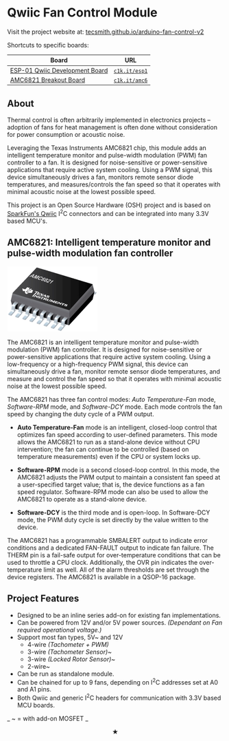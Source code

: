 Qwiic Fan Control Module
========================

Visit the project website at: [tecsmith.github.io/arduino-fan-control-v2](https://tecsmith.github.io/arduino-fan-control-v2/)

Shortcuts to specific boards:

| Board | URL |
|---|---|
| [ESP-01 Qwiic Development Board](https://tecsmith.github.io/arduino-fan-control-v2/esp-01-qwiic-devbrd.html) | [`c1k.it/esp1`](http://c1k.it/esp1) |
| [AMC6821 Breakout Board](https://tecsmith.github.io/arduino-fan-control-v2/amc6821-breakout.html) |  [`c1k.it/amc6`](http://c1k.it/amc6) |

About
-----

Thermal control is often arbitrarily implemented in electronics projects – adoption of fans for heat management is often done without consideration for power consumption or acoustic noise.

Leveraging the Texas Instruments AMC6821 chip, this module adds an intelligent temperature monitor and pulse-width modulation (PWM) fan controller to a fan. It is designed for noise-sensitive or power-sensitive applications that require active system cooling. Using a PWM signal, this device simultaneously drives a fan, monitors remote sensor diode temperatures, and measures/controls the fan speed so that it operates with minimal acoustic noise at the lowest possible speed.

This project is an Open Source Hardware (OSH) project and is based on [SparkFun's Qwiic](https://www.sparkfun.com/qwiic) I<sup>2</sup>C connectors and can be integrated into many 3.3V based MCU's.


AMC6821: Intelligent temperature monitor and pulse-width modulation fan controller
-------------------------------------------------------------------------------

![AMC6821](docs/img/amc6821.png)

The AMC6821 is an intelligent temperature monitor and pulse-width modulation (PWM) fan controller. It is designed for noise-sensitive or power-sensitive applications that require active system cooling. Using a low-frequency or a high-frequency PWM signal, this device can simultaneously drive a fan, monitor remote sensor diode temperatures, and measure and control the fan speed so that it operates with minimal acoustic noise at the lowest possible speed.

The AMC6821 has three fan control modes: *Auto Temperature-Fan* mode, *Software-RPM* mode, and *Software-DCY* mode. Each mode controls the fan speed by changing the duty cycle of a PWM output.

- **Auto Temperature-Fan** mode is an intelligent, closed-loop control that optimizes fan speed according to user-defined parameters. This mode allows the AMC6821 to run as a stand-alone device without CPU intervention; the fan can continue to be controlled (based on temperature measurements) even if the CPU or system locks up.

- **Software-RPM** mode is a second closed-loop control. In this mode, the AMC6821 adjusts the PWM output to maintain a consistent fan speed at a user-specified target value; that is, the device functions as a fan speed regulator. Software-RPM mode can also be used to allow the AMC6821 to operate as a stand-alone device.

- **Software-DCY** is the third mode and is open-loop. In Software-DCY mode, the PWM duty cycle is set directly by the value written to the device.

The AMC6821 has a programmable SMBALERT output to indicate error conditions and a dedicated FAN-FAULT output to indicate fan failure. The THERM pin is a fail-safe output for over-temperature conditions that can be used to throttle a CPU clock. Additionally, the OVR pin indicates the over-temperature limit as well. All of the alarm thresholds are set through the device registers. The AMC6821 is available in a QSOP-16 package.


Project Features
----------------

- Designed to be an inline series add-on for existing fan implementations.
- Can be powered from 12V and/or 5V power sources. _(Dependant on Fan required operational voltage.)_
- Support most fan types, 5V~ and 12V
  * 4-wire _(Tachometer + PWM)_
  * 3-wire _(Tachometer Sensor)~_
  * 3-wire _(Locked Rotor Sensor)~_
  * 2-wire~
- Can be run as standalone module.
- Can be chained for up to 9 fans, depending on I<sup>2</sup>C addresses set at A0 and A1 pins.
- Both Qwiic and generic I<sup>2</sup>C headers for communication with 3.3V based MCU boards.

_ ~ = with add-on MOSFET _

<p align="center">★</p>
